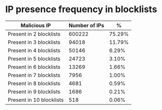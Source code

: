 # IP presence frequency in blocklists
| Malicious IP | Number of IPs | % |
|----|----|----|
| Present in 2 blocklists | 600222 | 75.29% |
| Present in 3 blocklists | 94018 | 11.79% |
| Present in 4 blocklists | 50146 | 6.29% |
| Present in 5 blocklists | 24723 | 3.10% |
| Present in 6 blocklists | 13269 | 1.66% |
| Present in 7 blocklists | 7956 | 1.00% |
| Present in 8 blocklists | 4681 | 0.59% |
| Present in 9 blocklists | 1686 | 0.21% |
| Present in 10 blocklists | 518 | 0.06% |
